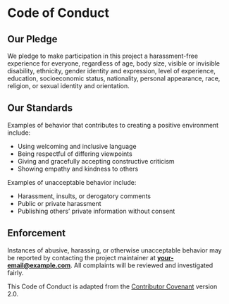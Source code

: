 # Code of Conduct

## Our Pledge
We pledge to make participation in this project a harassment-free experience for everyone, regardless of age, body size, visible or invisible disability, ethnicity, gender identity and expression, level of experience, education, socioeconomic status, nationality, personal appearance, race, religion, or sexual identity and orientation.

## Our Standards
Examples of behavior that contributes to creating a positive environment include:
- Using welcoming and inclusive language  
- Being respectful of differing viewpoints  
- Giving and gracefully accepting constructive criticism  
- Showing empathy and kindness to others  

Examples of unacceptable behavior include:
- Harassment, insults, or derogatory comments  
- Public or private harassment  
- Publishing others’ private information without consent  

## Enforcement
Instances of abusive, harassing, or otherwise unacceptable behavior may be reported by contacting the project maintainer at **your-email@example.com**. All complaints will be reviewed and investigated fairly.

This Code of Conduct is adapted from the [Contributor Covenant](https://www.contributor-covenant.org/) version 2.0.
